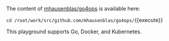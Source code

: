 The content of [mhausenblas/go4ops](https://github.com/mhausenblas/go4ops) is available here:

`cd /root/work/src/github.com/mhausenblas/go4ops/`{{execute}}

This playground supports Go, Docker, and Kubernetes.
